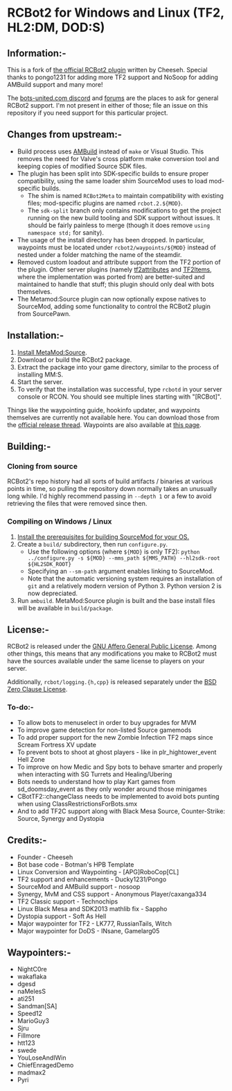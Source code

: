 # RCBot2 for Windows and Linux (TF2, HL2:DM, DOD:S)

## Information:-

This is a fork of [the official RCBot2 plugin][rcbot2] written by Cheeseh.
Special thanks to pongo1231 for adding more TF2 support and NoSoop for adding AMBuild support and many more!

The [bots-united.com discord][] and [forums][bots-united forums] are the places to ask for
general RCBot2 support. I'm not present in either of those; file an issue on this repository if
you need support for this particular project. 

[rcbot2]: http://rcbot.bots-united.com/
[bots-united.com discord]: https://discord.gg/5v5YvKG4Hr
[bots-united forums]: http://rcbot.bots-united.com/forums/index.php?showforum=18

## Changes from upstream:-

- Build process uses [AMBuild][] instead of `make` or Visual Studio.  This removes the need for
Valve's cross platform make conversion tool and keeping copies of modified Source SDK files.
- The plugin has been split into SDK-specific builds to ensure proper compatibility, using the
same loader shim SourceMod uses to load mod-specific builds.
	- The shim is named `RCBot2Meta` to maintain compatibility with existing files; mod-specific
	plugins are named `rcbot.2.${MOD}`.
	- The `sdk-split` branch only contains modifications to get the project running on the
	new build tooling and SDK support without issues.  It should be fairly painless to merge
	(though it does remove `using namespace std;` for sanity).
- The usage of the install directory has been dropped.  In particular, waypoints must be located
under `rcbot2/waypoints/${MOD}` instead of nested under a folder matching the name of the
steamdir.
- Removed custom loadout and attribute support from the TF2 portion of the plugin. Other server
plugins (namely [tf2attributes][] and [TF2Items][], where the implementation was ported from)
are better-suited and maintained to handle that stuff; this plugin should only deal with bots
themselves.
- The Metamod:Source plugin can now optionally expose natives to SourceMod, adding some
functionality to control the RCBot2 plugin from SourcePawn.

[AMBuild]: https://wiki.alliedmods.net/AMBuild
[tf2attributes]: https://github.com/FlaminSarge/tf2attributes
[TF2Items]: https://github.com/asherkin/TF2Items

## Installation:-

1. [Install MetaMod:Source].
2. Download or build the RCBot2 package.
3. Extract the package into your game directory, similar to the process of installing MM:S.
4. Start the server.
5. To verify that the installation was successful, type `rcbotd` in your server console or RCON.
You should see multiple lines starting with "[RCBot]".

Things like the waypointing guide, hookinfo updater, and waypoints themselves are currently not
available here.  You can download those from the [official release thread][].  Waypoints are
also available at [this page][waypoints].

[Install MetaMod:Source]: https://wiki.alliedmods.net/Installing_Metamod:Source
[official release thread]: http://rcbot.bots-united.com/forums/index.php?showtopic=1994
[waypoints]: http://rcbot.bots-united.com/waypoints.php

## Building:-

### Cloning from source

RCBot2's repo history had all sorts of build artifacts / binaries at various points in time, so
pulling the repository down normally takes an unusually long while.  I'd highly recommend
passing in `--depth 1` or a few to avoid retrieving the files that were removed since then.

### Compiling on Windows / Linux

1. [Install the prerequisites for building SourceMod for your OS.][Building SourceMod]
2. Create a `build/` subdirectory, then run `configure.py`.
	- Use the following options (where `${MOD}` is only TF2):
	`python ../configure.py -s ${MOD} --mms_path ${MMS_PATH} --hl2sdk-root ${HL2SDK_ROOT}`
	- Specifying an `--sm-path` argument enables linking to SourceMod.
	- Note that the automatic versioning system requires an installation of `git` and a
	relatively modern version of Python 3. Python version 2 is now depreciated.
3. Run `ambuild`.  MetaMod:Source plugin is built and the base install files will be available
in `build/package`.

[Building SourceMod]: https://wiki.alliedmods.net/Building_SourceMod


## License:-

RCBot2 is released under the [GNU Affero General Public License][].  Among other things, this
means that any modifications you make to RCBot2 must have the sources available under the same
license to players on your server.

Additionally, `rcbot/logging.{h,cpp}` is released separately under the
[BSD Zero Clause License][].

[GNU Affero General Public License]: https://spdx.org/licenses/AGPL-3.0-only.html
[BSD Zero Clause License]: https://spdx.org/licenses/0BSD.html

### To-do:-

- To allow bots to menuselect in order to buy upgrades for MVM
- To improve game detection for non-listed Source gamemods
- To add proper support for the new Zombie Infection TF2 maps since Scream Fortress XV update
- To prevent bots to shoot at ghost players - like in plr_hightower_event Hell Zone
- To improve on how Medic and Spy bots to behave smarter and properly when interacting with SG Turrets and Healing/Ubering
- Bots needs to understand how to play Kart games from sd_doomsday_event as they only wonder around those minigames
- CBotTF2::changeClass needs to be implemented to avoid bots punting when using ClassRestrictionsForBots.smx
- And to add TF2C support along with Black Mesa Source, Counter-Strike: Source, Synergy and Dystopia

## Credits:-

- Founder - Cheeseh
- Bot base code - Botman's HPB Template
- Linux Conversion and Waypointing - [APG]RoboCop[CL]
- TF2 support and enhancements - Ducky1231/Pongo
- SourceMod and AMBuild support - nosoop
- Synergy, MvM and CSS support - Anonymous Player/caxanga334
- TF2 Classic support - Technochips
- Linux Black Mesa and SDK2013 mathlib fix - Sappho
- Dystopia support - Soft As Hell
- Major waypointer for TF2 - LK777, RussianTails, Witch
- Major waypointer for DoDS - INsane, Gamelarg05

## Waypointers:-

- NightC0re
- wakaflaka
- dgesd
- naMelesS
- ati251
- Sandman[SA]
- Speed12	
- MarioGuy3
- Sjru	
- Fillmore
- htt123
- swede
- YouLoseAndIWin
- ChiefEnragedDemo
- madmax2
- Pyri